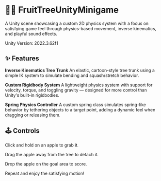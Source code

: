 # 🍎🌳 FruitTreeUnityMinigame

A Unity scene showcasing a custom 2D physics system with a focus on satisfying game feel through physics-based movement, inverse kinematics, and playful sound effects.

Unity Version: 2022.3.62f1

## ✨ Features
**Inverse Kinematics Tree Trunk**
An elastic, cartoon-style tree trunk using a simple IK system to simulate bending and squash/stretch behavior.

**Custom Rigidbody System**
A lightweight physics system with support for velocity, torque, and toggling gravity — designed for more control than Unity's built-in rigidbodies.

**Spring Physics Controller**
A custom spring class simulates spring-like behavior by tethering objects to a target point, adding a dynamic feel when dragging or releasing them.

## 🕹️ Controls
Click and hold on an apple to grab it.

Drag the apple away from the tree to detach it.

Drop the apple on the goal area to score.

Repeat and enjoy the satisfying motion!
